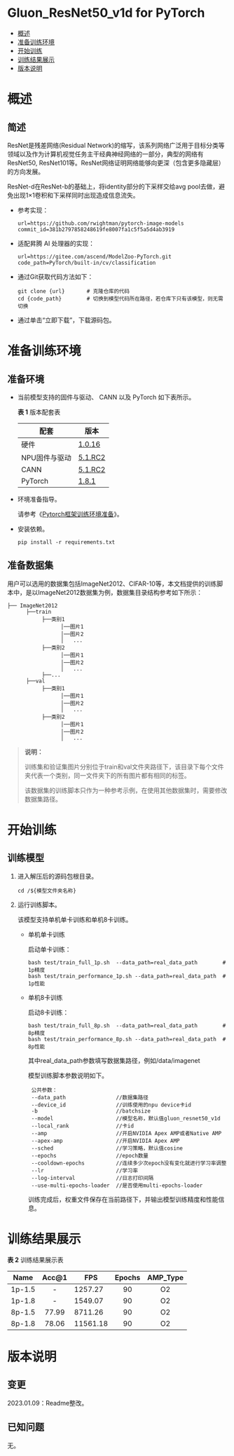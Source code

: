 # Gluon_ResNet50_v1d for PyTorch

-   [概述](#1)
-   [准备训练环境](#2)
-   [开始训练](#3)
-   [训练结果展示](#4)
-   [版本说明](#5)

# 概述

## 简述

ResNet是残差网络(Residual Network)的缩写，该系列网络广泛用于目标分类等领域以及作为计算机视觉任务主干经典神经网络的一部分，典型的网络有ResNet50, ResNet101等。ResNet网络证明网络能够向更深（包含更多隐藏层）的方向发展。

ResNet-d在ResNet-b的基础上，将identity部分的下采样交给avg pool去做，避免出现1×1卷积和下采样同时出现造成信息流失。

+ 参考实现：

  ```
  url=https://github.com/rwightman/pytorch-image-models
  commit_id=381b2797858248619fe8007fa1c5f5a5d4ab3919
  ```

+ 适配昇腾 AI 处理器的实现：

  ```
  url=https://gitee.com/ascend/ModelZoo-PyTorch.git
  code_path=PyTorch/built-in/cv/classification
  ```

+ 通过Git获取代码方法如下：

  ```
  git clone {url}       # 克隆仓库的代码
  cd {code_path}        # 切换到模型代码所在路径，若仓库下只有该模型，则无需切换
  ```

+ 通过单击“立即下载”，下载源码包。


# 准备训练环境

## 准备环境

- 当前模型支持的固件与驱动、 CANN 以及 PyTorch 如下表所示。

  **表 1**  版本配套表

  | 配套          | 版本                                                         |
  | ------------- | ------------------------------------------------------------ |
  | 硬件          | [1.0.16](https://www.hiascend.com/hardware/firmware-drivers?tag=commercial) |
  | NPU固件与驱动 | [5.1.RC2](https://www.hiascend.com/hardware/firmware-drivers?tag=commercial) |
  | CANN          | [5.1.RC2](https://www.hiascend.com/software/cann/commercial?version=5.1.RC2) |
  | PyTorch       | [1.8.1](https://gitee.com/ascend/pytorch/tree/master/)       |

- 环境准备指导。

  请参考《[Pytorch框架训练环境准备](https://www.hiascend.com/document/detail/zh/ModelZoo/pytorchframework/ptes)》。

- 安装依赖。

  ```
  pip install -r requirements.txt
  ```



## 准备数据集

用户可以选用的数据集包括ImageNet2012、CIFAR-10等，本文档提供的训练脚本中，是以ImageNet2012数据集为例，数据集目录结构参考如下所示：

```
├── ImageNet2012
      ├──train
           ├──类别1
                 │──图片1
                 │──图片2
                 │   ...       
           ├──类别2
                 │──图片1
                 │──图片2
                 │   ...   
           ├──...                     
      ├──val  
           ├──类别1
                 │──图片1
                 │──图片2
                 │   ...       
           ├──类别2
                 │──图片1
                 │──图片2
                 │   ...              
```

> **说明：** 
>
> 训练集和验证集图片分别位于train和val文件夹路径下，该目录下每个文件夹代表一个类别，同一文件夹下的所有图片都有相同的标签。
>
> 该数据集的训练脚本只作为一种参考示例，在使用其他数据集时，需要修改数据集路径。



# 开始训练

## 训练模型

1. 进入解压后的源码包根目录。

   ```
   cd /${模型文件夹名称} 
   ```

2. 运行训练脚本。

   该模型支持单机单卡训练和单机8卡训练。

   + 单机单卡训练

     启动单卡训练：

     ```
     bash test/train_full_1p.sh  --data_path=real_data_path        # 1p精度
     bash test/train_performance_1p.sh --data_path=real_data_path  # 1p性能
     ```

   + 单机8卡训练

     启动8卡训练：

     ```
     bash test/train_full_8p.sh  --data_path=real_data_path        # 8p精度
     bash test/train_performance_8p.sh --data_path=real_data_path  # 8p性能 
     ```

     其中real_data_path参数填写数据集路径，例如/data/imagenet

     模型训练脚本参数说明如下。

          公共参数：
          --data_path                //数据集路径
          --device_id                //训练使用的npu device卡id
          -b                         //batchsize
          --model                    //模型名称，默认值gluon_resnet50_v1d
          --local_rank               //卡id
          --amp                      //开启NVIDIA Apex AMP或者Native AMP
          --apex-amp                 //开启NVIDIA Apex AMP
          --sched                    //学习策略，默认值cosine
          --epochs                   //epoch数量
          --cooldown-epochs          //连续多少次epoch没有变化就进行学习率调整
          --lr                       //学习率
          --log-interval             //日志打印间隔
          --use-multi-epochs-loader  //是否使用multi-epochs-loader

     训练完成后，权重文件保存在当前路径下，并输出模型训练精度和性能信息。

     

# 训练结果展示

**表 2**  训练结果展示表

| Name   | Acc@1 | FPS      | Epochs | AMP_Type |
| ------ | :---: | -------- | :----: | :------: |
| 1p-1.5 |   -   | 1257.27  |   90   |    O2    |
| 1p-1.8 |   -   | 1549.07  |   90   |    O2    |
| 8p-1.5 | 77.99 | 8711.26  |   90   |    O2    |
| 8p-1.8 | 78.06 | 11561.18 |   90   |    O2    |



# 版本说明

## 变更

2023.01.09：Readme整改。

## 已知问题

无。
